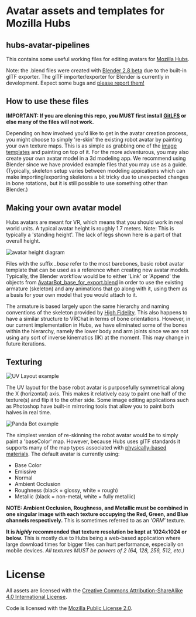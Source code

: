 # Avatar assets and templates for Mozilla Hubs
## hubs-avatar-pipelines

This contains some useful working files for editing avatars for [Mozilla Hubs](https://hubs.mozilla.com). 

Note: the .blend files were created with [Blender 2.8 beta](https://builder.blender.org/download/) due to the built-in glTF exporter.
The glTF importer/exporter for Blender is currently in development. Expect some bugs and [please report them!](https://github.com/KhronosGroup/glTF-Blender-IO/issues)

## How to use these files


**IMPORTANT:  If you are cloning this repo, you MUST first install [GitLFS](https://git-lfs.github.com/) or else many of the files will not work.**


Depending on how involved you'd like to get in the avatar creation process, you might choose to simply 're-skin' the existing robot avatar by painting your own texture maps. This is as simple as grabbing one of the [image templates](/Photoshop) and painting on top of it. For the more adventurous, you may also create your own avatar model in a 3d modeling app. We recommend using Blender since we have provided example files that you may use as a guide. (Typically, skeleton setup varies between modeling appications which can make importing/exporting skeletons a bit tricky due to unexpected changes in bone rotations, but it is still possible to use something other than Blender.)

## Making your own avatar model

Hubs avatars are meant for VR, which means that you should work in real world units. A typical avatar height is roughly 1.7 meters. Note: This is typically a 'standing height'. The lack of legs shown here is a part of that overall height.

![avatar height diagram](docs/avatarHeight.jpg)

Files with the suffix *_base* refer to the most barebones, basic robot avatar template that can be used as a reference when creating new avatar models. Typically, the Blender workflow would be to either 'Link' or 'Append' the objects from [AvatarBot_base_for_export.blend](/Blender/AvatarBot) in order to use the existing armature (skeleton) and any animations that go along with it, using them as a basis for your own model that you would attach to it.

The armature is based largely upon the same hierarchy and naming conventions of the skeleton provided by [High Fidelity](https://docs.highfidelity.com/en/rc80/create/avatars/avatar-standards.html#skeleton). This also happens to have a similar structure to VRChat in terms of bone orientations.
However, in our current implementation in Hubs, we have eliminated some of the bones within the hierarchy, namely the lower body and arm joints since we are not using any sort of inverse kinematics (IK) at the moment. This may change in future iterations.

## Texturing

![UV Layout example](docs/UVLayout.jpg)

The UV layout for the base robot avatar is purposefully symmetrical along the X (horizontal) axis. This makes it relatively easy to paint one half of the texture(s) and flip it to the other side. Some image editing applications such as Photoshop have built-in mirroring tools that allow you to paint both halves in real time.

![Panda Bot example](docs/PandaBot.jpg)

The simplest version of re-skinning the robot avatar would be to simply paint a 'baseColor' map. However, because Hubs uses glTF standards it supports many of the map types associated with [physically-based materials](https://www.allegorithmic.com/pbr-guide). 
The default avatar is currently using:
- Base Color
- Emissive
- Normal
- Ambient Occlusion
- Roughness (black = glossy, white = rough)
- Metallic  (black = non-metal, white = fully metallic)

**NOTE: Ambient Occlusion, Roughness, and Metallic must be combined in one singular image with each texture occupying the Red, Green, and Blue channels respectively.** This is sometimes referred to as an _'ORM'_ texture.

**It is _highly_ recommended that texture resolution be kept at 1024x1024 or below.** This is mostly due to Hubs being a web-based application where large download times for bigger files can hurt performance, especially on mobile devices. _All textures MUST be powers of 2 (64, 128, 256, 512, etc.)_






# License

All assets are licensed with the [Creative Commons Attribution-ShareAlike 4.0 International License](https://creativecommons.org/licenses/by-sa/4.0/).

Code is licensed with the [Mozilla Public License 2.0](https://www.mozilla.org/en-US/MPL/).
